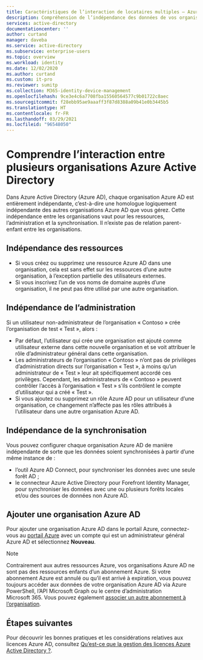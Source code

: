 ```yaml
---
title: Caractéristiques de l’interaction de locataires multiples – Azure AD | Microsoft Docs
description: Compréhension de l’indépendance des données de vos organisations Azure Active Directory
services: active-directory
documentationcenter: ''
author: curtand
manager: daveba
ms.service: active-directory
ms.subservice: enterprise-users
ms.topic: overview
ms.workload: identity
ms.date: 12/02/2020
ms.author: curtand
ms.custom: it-pro
ms.reviewer: sumitp
ms.collection: M365-identity-device-management
ms.openlocfilehash: 9ce3e4c6a7708fba15560564577c9b01722c8aec
ms.sourcegitcommit: f28ebb95ae9aaaff3f87d8388a09b41e0b3445b5
ms.translationtype: HT
ms.contentlocale: fr-FR
ms.lasthandoff: 03/29/2021
ms.locfileid: "96548050"
---
```

# <a name="understand-how-multiple-azure-active-directory-organizations-interact"></a>Comprendre l’interaction entre plusieurs organisations Azure Active Directory

Dans Azure Active Directory (Azure AD), chaque organisation Azure AD est entièrement indépendante, c’est-à-dire une homologue logiquement indépendante des autres organisations Azure AD que vous gérez. Cette indépendance entre les organisations vaut pour les ressources, l’administration et la synchronisation. Il n’existe pas de relation parent-enfant entre les organisations.

## <a name="resource-independence"></a>Indépendance des ressources

* Si vous créez ou supprimez une ressource Azure AD dans une organisation, cela est sans effet sur les ressources d’une autre organisation, à l’exception partielle des utilisateurs externes.
* Si vous inscrivez l’un de vos noms de domaine auprès d’une organisation, il ne peut pas être utilisé par une autre organisation.

## <a name="administrative-independence"></a>Indépendance de l’administration

Si un utilisateur non-administrateur de l’organisation « Contoso » crée l’organisation de test « Test », alors :

* Par défaut, l’utilisateur qui crée une organisation est ajouté comme utilisateur externe dans cette nouvelle organisation et se voit attribuer le rôle d’administrateur général dans cette organisation.
* Les administrateurs de l’organisation « Contoso » n’ont pas de privilèges d’administration directs sur l’organisation « Test », à moins qu’un administrateur de « Test » leur ait spécifiquement accordé ces privilèges. Cependant, les administrateurs de « Contoso » peuvent contrôler l’accès à l’organisation « Test » s’ils contrôlent le compte d’utilisateur qui a créé « Test ».
* Si vous ajoutez ou supprimez un rôle Azure AD pour un utilisateur d’une organisation, ce changement n’affecte pas les rôles attribués à l’utilisateur dans une autre organisation Azure AD.

## <a name="synchronization-independence"></a>Indépendance de la synchronisation

Vous pouvez configurer chaque organisation Azure AD de manière indépendante de sorte que les données soient synchronisées à partir d’une même instance de :

* l’outil Azure AD Connect, pour synchroniser les données avec une seule forêt AD ;
* le connecteur Azure Active Directory pour Forefront Identity Manager, pour synchroniser les données avec une ou plusieurs forêts locales et/ou des sources de données non Azure AD.

## <a name="add-an-azure-ad-organization"></a>Ajouter une organisation Azure AD

Pour ajouter une organisation Azure AD dans le portail Azure, connectez-vous au [portail Azure](https://portal.azure.com) avec un compte qui est un administrateur général Azure AD et sélectionnez **Nouveau**.

> [!NOTE]
> Contrairement aux autres ressources Azure, vos organisations Azure AD ne sont pas des ressources enfants d’un abonnement Azure. Si votre abonnement Azure est annulé ou qu’il est arrivé à expiration, vous pouvez toujours accéder aux données de votre organisation Azure AD via Azure PowerShell, l’API Microsoft Graph ou le centre d’administration Microsoft 365. Vous pouvez également [associer un autre abonnement à l’organisation](../fundamentals/active-directory-how-subscriptions-associated-directory.md).
>

## <a name="next-steps"></a>Étapes suivantes

Pour découvrir les bonnes pratiques et les considérations relatives aux licences Azure AD, consultez [Qu’est-ce que la gestion des licences Azure Active Directory ?](../fundamentals/active-directory-licensing-whatis-azure-portal.md).
